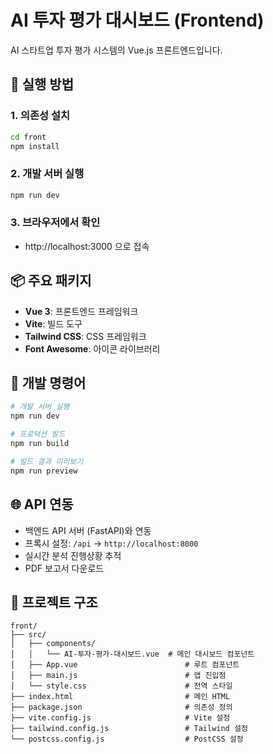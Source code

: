 # AI 투자 평가 대시보드 (Frontend)

AI 스타트업 투자 평가 시스템의 Vue.js 프론트엔드입니다.

## 🚀 실행 방법

### 1. 의존성 설치
```bash
cd front
npm install
```

### 2. 개발 서버 실행
```bash
npm run dev
```

### 3. 브라우저에서 확인
- http://localhost:3000 으로 접속

## 📦 주요 패키지

- **Vue 3**: 프론트엔드 프레임워크
- **Vite**: 빌드 도구
- **Tailwind CSS**: CSS 프레임워크
- **Font Awesome**: 아이콘 라이브러리

## 🔧 개발 명령어

```bash
# 개발 서버 실행
npm run dev

# 프로덕션 빌드
npm run build

# 빌드 결과 미리보기
npm run preview
```

## 🌐 API 연동

- 백엔드 API 서버 (FastAPI)와 연동
- 프록시 설정: `/api` → `http://localhost:8000`
- 실시간 분석 진행상황 추적
- PDF 보고서 다운로드

## 📁 프로젝트 구조

```
front/
├── src/
│   ├── components/
│   │   └── AI-투자-평가-대시보드.vue  # 메인 대시보드 컴포넌트
│   ├── App.vue                        # 루트 컴포넌트
│   ├── main.js                        # 앱 진입점
│   └── style.css                      # 전역 스타일
├── index.html                         # 메인 HTML
├── package.json                       # 의존성 정의
├── vite.config.js                     # Vite 설정
├── tailwind.config.js                 # Tailwind 설정
└── postcss.config.js                  # PostCSS 설정
``` 